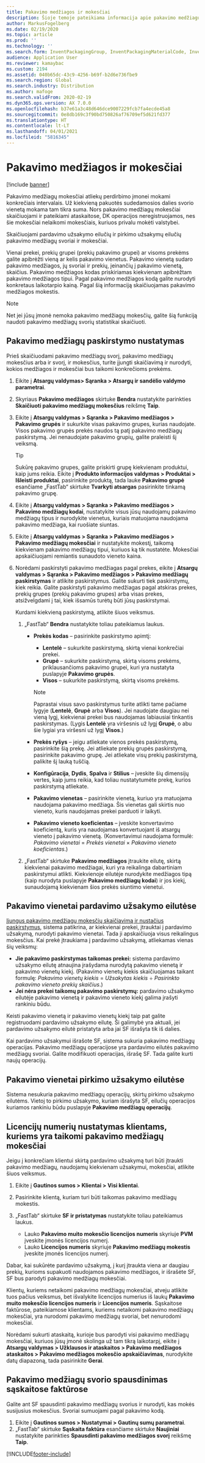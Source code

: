 ```yaml
---
title: Pakavimo medžiagos ir mokesčiai
description: Šioje temoje pateikiama informacija apie pakavimo medžiagų mokesčius, kurie tam tikrais intervalais yra mokami perdirbimo įmonėms.
author: MarkusFogelberg
ms.date: 02/19/2020
ms.topic: article
ms.prod: ''
ms.technology: ''
ms.search.form: InventPackagingGroup, InventPackagingMaterialCode, InventPackagingMaterialFee, InventPackagingMaterialTrans, InventPackagingMaterialTransPurch, InventPackagingUnit
audience: Application User
ms.reviewer: kamaybac
ms.custom: 2194
ms.assetid: 040b65dc-43c9-4256-b69f-b2d6e736fbe9
ms.search.region: Global
ms.search.industry: Distribution
ms.author: mafoge
ms.search.validFrom: 2020-02-19
ms.dyn365.ops.version: AX 7.0.0
ms.openlocfilehash: b37e61a3c48d646dce9007229fcb7fa4ecde45a8
ms.sourcegitcommit: 0e8db169c3f90bd750826af76709ef5d621fd377
ms.translationtype: HT
ms.contentlocale: lt-LT
ms.lasthandoff: 04/01/2021
ms.locfileid: "5816345"
---
```

# <a name="packing-materials-and-fees"></a>Pakavimo medžiagos ir mokesčiai

[!include [banner](../includes/banner.md)]

Pakavimo medžiagų mokesčiai atliekų perdirbimo įmonei mokami konkrečiais intervalais. Už kiekvieną pakuotės sudedamosios dalies svorio vienetą mokama tam tikra suma. Nors pakavimo medžiagų mokesčiai skaičiuojami ir pateikiami ataskaitose, DK operacijos neregistruojamos, nes šie mokesčiai nelaikomi mokesčiais, kuriuos privalu mokėti valstybei.

Skaičiuojami pardavimo užsakymo eilučių ir pirkimo užsakymų eilučių pakavimo medžiagų svoriai ir mokesčiai.

Vienai prekei, prekių grupei (prekių pakavimo grupei) ar visoms prekėms galite apibrėžti vieną ar kelis pakavimo vienetus. Pakavimo vienetą sudaro pakavimo medžiagos, jų svoriai ir prekių, įeinančių į pakavimo vienetą, skaičius. Pakavimo medžiagos kodas priskiriamas kiekvienam apibrėžtam pakavimo medžiagos tipui. Pagal pakavimo medžiagos kodą galite nurodyti konkretaus laikotarpio kainą. Pagal šią informaciją skaičiuojamas pakavimo medžiagos mokestis.

> [!NOTE]
> Net jei jūsų įmonė nemoka pakavimo medžiagų mokesčių, galite šią funkciją naudoti pakavimo medžiagų svorių statistikai skaičiuoti.

## <a name="set-up-packing-material-allocation"></a><a name="allocations"></a>Pakavimo medžiagų paskirstymo nustatymas

Prieš skaičiuodami pakavimo medžiagų svorį, pakavimo medžiagų mokesčius arba ir svorį, ir mokesčius, turite įjungti skaičiavimą ir nurodyti, kokios medžiagos ir mokesčiai bus taikomi konkrečioms prekėms.

1. Eikite į **Atsargų valdymas\> Sąranka \> Atsargų ir sandėlio valdymo parametrai**.
1. Skyriaus **Pakavimo medžiagos** skirtuke **Bendra** nustatykite parinkties **Skaičiuoti pakavimo medžiagų mokesčius** reikšmę **Taip**.
1. Eikite į **Atsargų valdymas \> Sąranka \> Pakavimo medžiagos \> Pakavimo grupės** ir sukurkite visas pakavimo grupes, kurias naudojate. Visos pakavimo grupės prekės naudos tą patį pakavimo medžiagų paskirstymą. Jei nenaudojate pakavimo grupių, galite praleisti šį veiksmą.

    > [!TIP]
    > Sukūrę pakavimo grupes, galite priskirti grupę kiekvienam produktui, kaip jums reikia. Eikite į **Produkto informacijos valdymas \> Produktai \> Išleisti produktai**, pasirinkite produktą, tada lauke **Pakavimo grupė** esančiame „FastTab“ skirtuke **Tvarkyti atsargas** pasirinkite tinkamą pakavimo grupę.

1. Eikite į **Atsargų valdymas \> Sąranka \> Pakavimo medžiagos \> Pakavimo medžiagų kodai**, nustatykite visus jūsų naudojamų pakavimo medžiagų tipus ir nurodykite vienetus, kuriais matuojama naudojama pakavimo medžiaga, kai ruošiate siuntas.
1. Eikite į **Atsargų valdymas \> Sąranka \> Pakavimo medžiagos \> Pakavimo medžiagų mokesčiai** ir nustatykite mokestį, taikomą kiekvienam pakavimo medžiagų tipui, kuriuos ką tik nustatėte. Mokesčiai apskaičiuojami remiantis sunaudoto vieneto kaina.
1. Norėdami paskirstyti pakavimo medžiagas pagal prekes, eikite į **Atsargų valdymas \> Sąranka \> Pakavimo medžiagos \> Pakavimo medžiagų paskirstymas** ir atlikite paskirstymus. Galite sukurti tiek paskirstymų, kiek reikia. Galite paskirstyti pakavimo medžiagas pagal atskiras prekes, prekių grupes (prekių pakavimo grupes) arba visas prekes, atsižvelgdami į tai, kiek išsamūs turėtų būti jūsų paskirstymai.

    Kurdami kiekvieną paskirstymą, atlikite šiuos veiksmus.

    1. „FastTab“ **Bendra** nustatykite toliau pateikiamus laukus.

        - **Prekės kodas** – pasirinkite paskirstymo apimtį:

            - **Lentelė** – sukurkite paskirstymą, skirtą vienai konkrečiai prekei.
            - **Grupė** – sukurkite paskirstymą, skirtą visoms prekėms, priklausančioms pakavimo grupei, kuri yra nustatyta puslapyje **Pakavimo grupės**.
            - **Visos** – sukurkite paskirstymą, skirtą visoms prekėms.

            > [!NOTE]
            > Paprastai visus savo paskirstymus turite atlikti tame pačiame lygyje (**Lentelė**, **Grupė** arba **Visos**). Jei naudojate daugiau nei vieną lygį, kiekvienai prekei bus naudojamas labiausiai tinkantis paskirstymas. (Lygis **Lentelė** yra viršesnis už lygį **Grupė**, o abu šie lygiai yra viršesni už lygį **Visos**.)

        - **Prekės ryšys** – jeigu atliekate vienos prekės paskirstymą, pasirinkite šią prekę. Jei atliekate prekių grupės paskirstymą, pasirinkite pakavimo grupę. Jei atliekate visų prekių paskirstymą, palikite šį lauką tuščią.
        - **Konfigūracija**, **Dydis**, **Spalva** ir **Stilius** – įveskite šių dimensijų vertes, kaip jums reikia, kad toliau nustatytumėte prekę, kurios paskirstymą atliekate.
        - **Pakavimo vienetas** – pasirinkite vienetą, kuriuo yra matuojama naudojama pakavimo medžiaga. Šis vienetas gali skirtis nuo vieneto, kuris naudojamas prekei parduoti ir laikyti.
        - **Pakavimo vieneto koeficientas** – įveskite konvertavimo koeficientą, kuris yra naudojamas konvertuojant iš atsargų vieneto į pakavimo vienetą. (Konvertavimui naudojama formulė: *Pakavimo vienetai* = *Prekės vienetai* × *Pakavimo vieneto koeficientas*.)

    1. „FastTab“ skirtuke **Pakavimo medžiagos** įtraukite eilutę, skirtą kiekvienai pakavimo medžiagai, kuri yra reikalinga dabartiniam paskirstymui atlikti. Kiekvienoje eilutėje nurodykite medžiagos tipą (kaip nurodyta puslapyje **Pakavimo medžiagų kodai**) ir jos kiekį, sunaudojamą kiekvienam šios prekės siuntimo vienetui.

## <a name="packing-units-on-sales-order-lines"></a>Pakavimo vienetai pardavimo užsakymo eilutėse

[Įjungus pakavimo medžiagų mokesčių skaičiavimą ir nustačius paskirstymus](#allocations), sistema patikrina, ar kiekvienai prekei, įtrauktai į pardavimo užsakymą, nurodyti pakavimo vienetai. Tada ji apskaičiuoja visus reikalingus mokesčius. Kai prekė įtraukiama į pardavimo užsakymą, atliekamas vienas šių veiksmų:

- **Jie pakavimo paskirstymas taikomas prekei:** sistema pardavimo užsakymo eilutę atnaujina įrašydama nurodytą pakavimo vienetą ir pakavimo vienetų kiekį. (Pakavimo vienetų kiekis skaičiuojamas taikant formulę: *Pakavimo vienetų kiekis* = *Užsakytas kiekis* ÷ *Pasirinkto pakavimo vieneto prekių skaičius*.)
- **Jei nėra prekei taikomų pakavimo paskirstymų:** pardavimo užsakymo eilutėje pakavimo vienetą ir pakavimo vieneto kiekį galima įrašyti rankiniu būdu.

Keisti pakavimo vienetą ir pakavimo vienetų kiekį taip pat galite registruodami pardavimo užsakymo eilutę. Ši galimybė yra aktuali, jei pardavimo užsakymo eilutė pristatyta arba jai SF išrašyta tik iš dalies.

Kai pardavimo užsakymui išrašote SF, sistema sukuria pakavimo medžiagų operacijas. Pakavimo medžiagų operacijose yra pardavimo eilutės pakavimo medžiagų svoriai. Galite modifikuoti operacijas, išrašę SF. Tada galite kurti naujų operacijų.

## <a name="packing-units-on-purchase-order-lines"></a>Pakavimo vienetai pirkimo užsakymo eilutėse

Sistema nesukuria pakavimo medžiagų operacijų, skirtų pirkimo užsakymo eilutėms. Vietoj to pirkimo užsakymo, kuriam išrašyta SF, eilučių operacijos kuriamos rankiniu būdu puslapyje **Pakavimo medžiagų operacijų**.

## <a name="set-up-license-numbers-for-customers-that-are-charged-packing-material-fees"></a>Licencijų numerių nustatymas klientams, kuriems yra taikomi pakavimo medžiagų mokesčiai

Jeigu į konkrečiam klientui skirtą pardavimo užsakymą turi būti įtraukti pakavimo medžiagų, naudojamų kiekvienam užsakymui, mokesčiai, atlikite šiuos veiksmus.

1. Eikite į **Gautinos sumos \> Klientai \> Visi klientai**.
1. Pasirinkite klientą, kuriam turi būti taikomas pakavimo medžiagų mokestis.
1. „FastTab“ skirtuke **SF ir pristatymas** nustatykite toliau pateikiamus laukus.

    - Lauko **Pakavimo muito mokesčio licencijos numeris** skyriuje **PVM** įveskite įmonės licencijos numerį.
    - Lauko **Licencijos numeris** skyriuje **Pakavimo medžiagų mokestis** įveskite įmonės licencijos numerį.

Dabar, kai sukūrėte pardavimo užsakymą, į kurį įtraukta viena ar daugiau prekių, kurioms supakuoti naudojamos pakavimo medžiagos, ir išrašėte SF, SF bus parodyti pakavimo medžiagų mokesčiai.

Klientų, kuriems netaikomi pakavimo medžiagų mokesčiai, atveju atlikite tuos pačius veiksmus, bet išvalykite licencijos numerius iš laukų **Pakavimo muito mokesčio licencijos numeris** ir **Licencijos numeris**. Sąskaitose faktūrose, pateikiamose klientams, kuriems netaikomi pakavimo medžiagų mokesčiai, yra nurodomi pakavimo medžiagų svoriai, bet nenurodomi mokesčiai.

Norėdami sukurti ataskaitą, kurioje bus parodyti visi pakavimo medžiagų mokesčiai, kuriuos jūsų įmonė skolinga už tam tikrą laikotarpį, eikite į **Atsargų valdymas \> Užklausos ir ataskaitos \> Pakavimo medžiagos ataskaitos \> Pakavimo medžiagos mokesčio apskaičiavimas**, nurodykite datų diapazoną, tada pasirinkite **Gerai**.

## <a name="print-packing-material-weights-on-invoices"></a>Pakavimo medžiagų svorio spausdinimas sąskaitose faktūrose

Galite ant SF spausdinti pakavimo medžiagų svorius ir nurodyti, kas mokės susijusius mokesčius. Svoriai sumuojami pagal pakavimo kodą.

1. Eikite į **Gautinos sumos \> Nustatymai \> Gautinų sumų parametrai**.
1. „FastTab“ skirtuke **Sąskaita faktūra** esančiame skirtuke **Naujiniai** nustatykite parinkties **Spausdinti pakavimo medžiagos svorį** reikšmę **Taip**.


[!INCLUDE[footer-include](../../includes/footer-banner.md)]